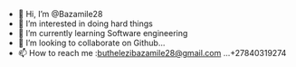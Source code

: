- 👋 Hi, I’m @Bazamile28
- 👀 I’m interested in doing hard things
- 🌱 I’m currently learning Software engineering 
- 💞️ I’m looking to collaborate on Github...
- 📫 How to reach me :buthelezibazamile28@gmail.com ...+27840319274

<!---
Bazamile28/Bazamile28 is a ✨ special ✨ repository because its `README.md` (this file) appears on your GitHub profile.
You can click the Preview link to take a look at your changes.
--->
